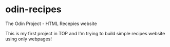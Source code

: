 # odin-recipes
The Odin Project - HTML Recepies website

This is my first project in TOP and I'm trying to build simple recipes website 
using only webpages!